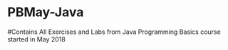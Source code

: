 # PBMay-Java
#Contains All Exercises and Labs from Java Programming Basics course started in May 2018
